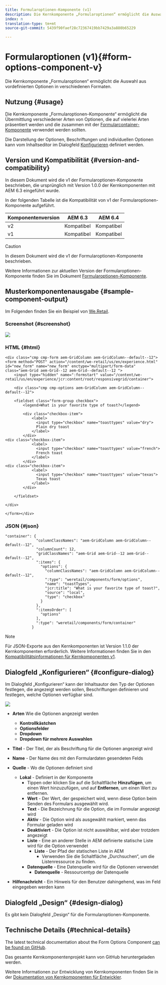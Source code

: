 ```yaml
---
title: Formularoptionen-Komponente (v1)
description: Die Kernkomponente „Formularoptionen“ ermöglicht die Auswahl aus vordefinierten Optionen in verschiedenen Formaten.
index: n
translation-type: tm+mt
source-git-commit: 5439f90faef28c72367419bb7429a3a880b65229

---
```



# Formularoptionen (v1){#form-options-component-v}

Die Kernkomponente „Formularoptionen“ ermöglicht die Auswahl aus vordefinierten Optionen in verschiedenen Formaten.

## Nutzung {#usage}

Die Kernkomponente „Formularoptionen-Komponente“ ermöglicht die Übermittlung verschiedener Arten von Optionen, die auf vielerlei Arten präsentiert werden und die zusammen mit der [Formularcontainer-Komponente](form-container.md) verwendet werden sollten.

Die Darstellung der Optionen, Beschriftungen und individuellen Optionen kann vom Inhaltseditor im Dialogfeld [Konfigurieren](form-options-v1.md#main-pars_title) definiert werden.

## Version und Kompatibilität {#version-and-compatibility}

In diesem Dokument wird die v1 der Formularoptionen-Komponente beschrieben, die ursprünglich mit Version 1.0.0 der Kernkomponenten mit AEM 6.3 eingeführt wurde.

In der folgenden Tabelle ist die Kompatibilität von v1 der Formularoptionen-Komponente aufgeführt.

| Komponentenversion | AEM 6.3 | AEM 6.4 |
|--- |--- |--- |
| v2 | Kompatibel | Kompatibel |
| v1 | Kompatibel | Kompatibel |

>[!CAUTION]
>
>In diesem Dokument wird die v1 der Formularoptionen-Komponente beschrieben.
>
>Weitere Informationen zur aktuellen Version der Formularoptionen-Komponente finden Sie im Dokument [Formularoptionen-Komponente](form-options.md).

## Musterkomponentenausgabe {#sample-component-output}

Im Folgenden finden Sie ein Beispiel von [We.Retail](https://helpx.adobe.com/experience-manager/6-4/sites/developing/using/we-retail.html).

### Screenshot {#screenshot}

![](assets/chlimage_1-89.png)

### HTML {#html}

```
<div class="cmp cmp-form aem-GridColumn aem-GridColumn--default--12">
<form method="POST" action="/content/we-retail/us/en/experience.html" id="new_form" name="new_form" enctype="multipart/form-data" class="aem-Grid aem-Grid--12 aem-Grid--default--12 ">
    <input type="hidden" name=":formstart" value="/content/we-retail/us/en/experience/jcr:content/root/responsivegrid/container">
    
    <div class="cmp cmp-options aem-GridColumn aem-GridColumn--default--12">

    <fieldset class="form-group checkbox">
        <legend>What is your favorite type of toast?</legend>
        
        <div class="checkbox-item">
            <label>
              <input type="checkbox" name="toasttypes" value="dry">
              Plain dry toast
            </label>
        </div>
<div class="checkbox-item">
            <label>
              <input type="checkbox" name="toasttypes" value="french">
              French toast
            </label>
        </div>
<div class="checkbox-item">
            <label>
              <input type="checkbox" name="toasttypes" value="texas">
              Texas toast
            </label>
        </div>

    </fieldset>
    
</div>
    
</form></div>
```

### JSON {#json}

```
"container": {
              "columnClassNames": "aem-GridColumn aem-GridColumn--default--12",
              "columnCount": 12,
              "gridClassNames": "aem-Grid aem-Grid--12 aem-Grid--default--12",
              ":items": {
                "options": {
                  "columnClassNames": "aem-GridColumn aem-GridColumn--default--12",
                  ":type": "weretail/components/form/options",
                  "name": "toastTypes",
                  "jcr:title": "What is your favorite type of toast?",
                  "source": "local",
                  "type": "checkbox"
                }
              },
              ":itemsOrder": [
                "options"
              ],
              ":type": "weretail/components/form/container"
            }
```

>[!NOTE]
>
>Für JSON-Exporte aus den Kernkomponenten ist Version 1.1.0 der Kernkomponenten erforderlich. Weitere Informationen finden Sie in den [Kompatibilitätsinformationen für Kernkomponenten v1](versions.md#main-pars_title_236368006).

## Dialogfeld „Konfigurieren“ {#configure-dialog}

Im Dialogfeld „Konfigurieren“ kann der Inhaltsautor den Typ der Optionen festlegen, die angezeigt werden sollen, Beschriftungen definieren und festlegen, welche Optionen verfügbar sind.

![](assets/chlimage_1-90.png)

* **Arten**
Wie die Optionen angezeigt werden

   * **Kontrollkästchen**
   * **Optionsfelder**
   * **Dropdown**
   * **Dropdown für mehrere Auswahlen**

* **Titel** - Der Titel, der als Beschriftung für die Optionen angezeigt wird
* **Name** - Der Name des mit den Formulardaten gesendeten Felds
* **Quelle** - Wo die Optionen definiert sind

   * **Lokal** - Definiert in der Komponente
      * Tippen oder klicken Sie auf die Schaltfläche **Hinzufügen**, um einen Wert hinzuzufügen, und auf **Entfernen**, um einen Wert zu entfernen.
      * **Wert** - Der Wert, der gespeichert wird, wenn diese Option beim Senden des Formulars ausgewählt wird.
      * **Text** - Die Bezeichnung für die Option, die im Formular angezeigt wird
      * **Aktiv** - Die Option wird als ausgewählt markiert, wenn das Formular geladen wird
      * **Deaktiviert** - Die Option ist nicht auswählbar, wird aber trotzdem angezeigt
      * **Liste** - Eine an anderer Stelle in AEM definierte statische Liste wird für die Option verwendet
         * **Liste** - Der Pfad der statischen Liste in AEM
            * Verwenden Sie die Schaltfläche „Durchsuchen“, um die Listenressource zu finden.
      * **Datenquelle** - Eine Datenquelle wird für die Optionen verwendet
         * **Datenquelle** - Ressourcentyp der Datenquelle
* **Hilfenachricht** - Ein Hinweis für den Benutzer dahingehend, was im Feld eingegeben werden kann

## Dialogfeld „Design“ {#design-dialog}

Es gibt kein Dialogfeld „Design“ für die Formularoptionen-Komponente.

## Technische Details {#technical-details}

The latest technical documentation about the Form Options Component [can be found on GitHub](https://github.com/adobe/aem-core-wcm-components/tree/master/content/src/content/jcr_root/apps/core/wcm/components/form/options/v1/options).

Das gesamte Kernkomponentenprojekt kann von GitHub heruntergeladen werden.

Weitere Informationen zur Entwicklung von Kernkomponenten finden Sie in der [Dokumentation von Kernkomponenten für Entwickler](developing.md).
